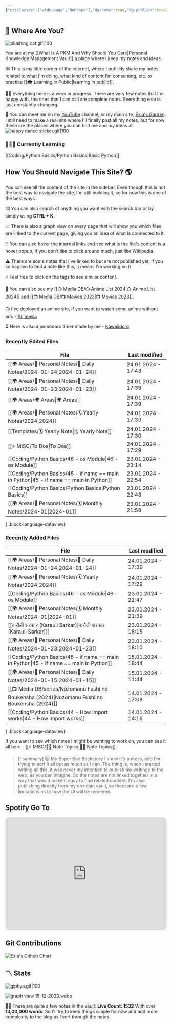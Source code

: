 ```yaml
---
{"cssclasses":["wide-page","NoProps"],"dg-home":true,"dg-publish":true,"permalink":"/000-digital-garden/start-here/","tags":["gardenEntry"],"dgPassFrontmatter":true,"noteIcon":"3","created":"2023-12-10T08:50:33.353+05:30","updated":"2024-01-15T21:43:38.780+05:30"}
---
```


## 🫨 Where Are You?

![blushing cat.gif|100](/img/user/Resources/%F0%9F%93%81%20Files/%F0%9F%93%B8Images/blushing%20cat.gif)

You are at my [[What Is A PKM And Why Should You Care\|Personal Knowledge Management Vault]] a place where I keep my notes and ideas.

🕸️ This is my little corner of the internet, where I publicly share my notes related to what I'm doing, what kind of content I'm consuming, etc. to practice [[🎓 Learning in Public\|learning in public]].

👷🏻 Everything here is a work in progress. There are very few notes that I'm happy with, the ones that I can call are complete notes. Everything else is just constantly changing.

📄 You can meet me on my [YouTube](https://youtube.com/@naamnahihai) channel, or my main site, [Exia's Garden](https://exiasgarden.pages.dev). I still need to make a real site where I'll finally post all my notes, but for now these are the places where you can find me and my ideas at.
![happy dance sticker.gif|100](/img/user/Resources/%F0%9F%93%81%20Files/%F0%9F%93%B8Images/happy%20dance%20sticker.gif)
### 🧑🏻‍💻 Currently Learning
[[Coding/Python Basics/Python Basics\|Basic Python]]
## How You Should Navigate This Site? 🌎
You can see all the content of the site in the sidebar. Even though this is not the best way to navigate the site, I'm still building it, so for now this is one of the best ways.

⌨️ You can also search of anything you want with the search bar or by simply using **CTRL + K**.

📈 There is also a graph view on every page that will show you which files are linked to the current page, giving you an idea of what is connected to it.

🖱️ You can also hover the internal links and see what is the file's content is a hover popup, if you don't like to click around much, just like Wikipedia.

⚠️ There are some notes that I've linked to but are not published yet, if you so happen to find a note like this, it means I'm working on it

⚡ Feel free to click on the tags to see similar content.

🎥 You can also see my [[📺 Media DB/📺 Anime List 2024\|📺 Anime List 2024]] and [[📺 Media DB/📺 Movies 2023\|📺 Movies 2023]].

📺 I've deployed an anime site, if you want to watch some anime without ads - [Animexia](https://anime.insightfulsage.com/)

⏳ Here is also a pomodoro timer made by me - [Kawaiidoro](https://pomodoro.insightfulsage.com)
### Recently Edited Files
| File                                                                                       | Last modified      |
| ------------------------------------------------------------------------------------------ | ------------------ |
| [[🌍 Areas/📧 Personal Notes/📓 Daily Notes/2024-01-24\|2024-01-24]]                    | 24.01.2024 - 17:43 |
| [[🌍 Areas/📧 Personal Notes/📓 Daily Notes/2024-01-23\|2024-01-23]]                    | 24.01.2024 - 17:39 |
| [[🌍 Areas/🌍 Areas\|🌍 Areas]]                                                         | 24.01.2024 - 17:39 |
| [[🌍 Areas/📧 Personal Notes/🗓 Yearly Notes/2024\|2024]]                               | 24.01.2024 - 17:39 |
| [[Templates/🗓 Yearly Note\|🗓 Yearly Note]]                                            | 24.01.2024 - 17:30 |
| [[⚡ MISC/To Dos\|To Dos]]                                                               | 24.01.2024 - 17:29 |
| [[Coding/Python Basics/46 - os Module\|46 - os Module]]                                 | 23.01.2024 - 23:14 |
| [[Coding/Python Basics/45 - if name == main in Python\|45 - if name == main in Python]] | 23.01.2024 - 22:54 |
| [[Coding/Python Basics/Python Basics\|Python Basics]]                                   | 23.01.2024 - 22:48 |
| [[🌍 Areas/📧 Personal Notes/🗓 Monthly Notes/2024-01\|2024-01]]                        | 23.01.2024 - 21:58 |

{ .block-language-dataview}

### Recently Added Files
| File                                                                                             | Last modified      |
| ------------------------------------------------------------------------------------------------ | ------------------ |
| [[🌍 Areas/📧 Personal Notes/📓 Daily Notes/2024-01-24\|2024-01-24]]                          | 24.01.2024 - 17:39 |
| [[🌍 Areas/📧 Personal Notes/🗓 Yearly Notes/2024\|2024]]                                     | 24.01.2024 - 17:29 |
| [[Coding/Python Basics/46 - os Module\|46 - os Module]]                                       | 23.01.2024 - 22:47 |
| [[🌍 Areas/📧 Personal Notes/🗓 Monthly Notes/2024-01\|2024-01]]                              | 23.01.2024 - 21:39 |
| [[करौली सरकार (Karauli Sarkar)\|करौली सरकार (Karauli Sarkar)]]                                | 23.01.2024 - 18:15 |
| [[🌍 Areas/📧 Personal Notes/📓 Daily Notes/2024-01-23\|2024-01-23]]                          | 23.01.2024 - 18:10 |
| [[Coding/Python Basics/45 - if name == main in Python\|45 - if name == main in Python]]       | 15.01.2024 - 18:44 |
| [[🌍 Areas/📧 Personal Notes/📓 Daily Notes/2024-01-15\|2024-01-15]]                          | 15.01.2024 - 11:44 |
| [[📺 Media DB/series/Nozomanu Fushi no Boukensha (2024)\|Nozomanu Fushi no Boukensha (2024)]] | 14.01.2024 - 17:08 |
| [[Coding/Python Basics/44 - How import works\|44 - How import works]]                         | 14.01.2024 - 14:16 |

{ .block-language-dataview}

If you want to see which notes I might be wanting to work on, you can see it all here - [[⚡ MISC/✍🏻 Note Topics\|✍🏻 Note Topics]]

>[! summary]  😿 My Super Sad Backstory
> I know it's a mess, and I'm trying to sort it all out as much as I can.
The thing is, when I started writing all this, it was never my intention to publish my writings to the web, as you can imagine.
So the notes are not linked together in a way that would make it easy to find related content.
I'm also publishing directly from my obsidian vault, so there are a few limitations as to how the UI will be rendered.

## Spotify Go To
<iframe style="border-radius:12px" src="https://open.spotify.com/embed/playlist/37i9dQZF1EIYpUgYYPrm7Z?utm_source=generator&theme=0" width="100%" height="352" frameBorder="0" allowfullscreen="" allow="autoplay; clipboard-write; encrypted-media; fullscreen; picture-in-picture" loading="lazy"></iframe>

## Git Contributions
<img src="https://ghchart.rshah.org/A020F0/ooexiaoo" alt="Exia's Github Chart" />

## 〽️ Stats
![giphya.gif|100](/img/user/Resources/%F0%9F%93%81%20Files/%F0%9F%93%B8Images/giphya.gif)

![graph view 15-12-2023.webp](/img/user/Resources/%F0%9F%93%81%20Files/%F0%9F%93%B8Images/graph%20view%2015-12-2023.webp)

😵‍💫 There are quite a few notes in the vault:
**Live Count: 1532** With over **13,00,000 words**.
So I'll try to keep things simple for now and add more complexity to the blog as I sort through the notes.